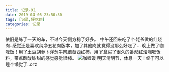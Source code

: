 ```yaml
---
title: 记录-91
date: 2019-04-05 23:50:30
tags: [记录,好吃的]
categories: 记录
---
```

依旧是练了一天的车，不过今天侧方稳了好多。
中午还回来吃了个姥爷做的红烧肉..感觉还是喜欢纯净五花肉版本，加了其他肉就觉得没那么好吃了...
晚上做了咖喱饭！用了土豆胡萝卜洋葱牛肉蘑菇西红柿，用了盒买了很久的番茄红烩咖喱饭料，带点酸酸甜甜的感觉感觉很棒。
![咖喱饭](/img/记录92-1.jpg)
明天清明节，休息一天！终于可以睡个懒觉了..orz